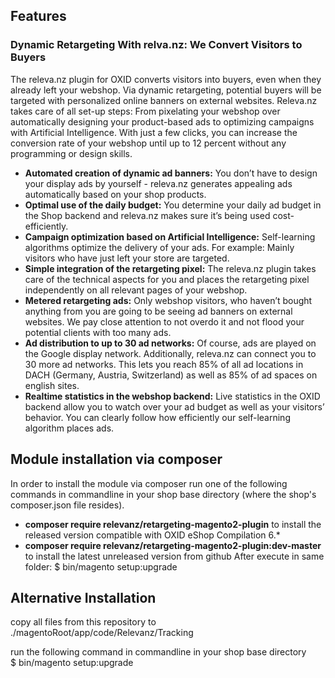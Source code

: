 ## Features

### Dynamic Retargeting With relva.nz: We Convert Visitors to Buyers

The releva.nz plugin for OXID converts visitors into buyers, even when they already left your webshop. Via dynamic retargeting, potential buyers will be targeted with personalized online banners on external websites. Releva.nz takes care of all set-up steps: From pixelating your webshop over automatically designing your product-based ads to optimizing campaigns with Artificial Intelligence. With just a few clicks, you can increase the conversion rate of your webshop until up to 12 percent without any programming or design skills.

* **Automated creation of dynamic ad banners:** You don’t have to design your display ads by yourself - releva.nz generates appealing ads automatically based on your shop products.
* **Optimal use of the daily budget:** You determine your daily ad budget in the Shop backend and releva.nz makes sure it’s being used cost-efficiently. 
* **Campaign optimization based on Artificial Intelligence:** Self-learning algorithms optimize the delivery of your ads. For example: Mainly visitors who have just left your store are targeted.
* **Simple integration of the retargeting pixel:** The releva.nz plugin takes care of the technical aspects for you and places the retargeting pixel independently on all relevant pages of your webshop.
* **Metered retargeting ads:** Only webshop visitors, who haven’t bought anything from you are going to be seeing ad banners on external websites. We pay close attention to not overdo it and not flood your potential clients with too many ads.
* **Ad distribution to up to 30 ad networks:** Of course, ads are played on the Google display network. Additionally, releva.nz can connect you to 30 more ad networks. This lets you reach 85% of all ad locations in DACH (Germany, Austria, Switzerland) as well as 85% of ad spaces on english sites. 
* **Realtime statistics in the webshop backend:** Live statistics in the OXID backend allow you to watch over your ad budget as well as your visitors’ behavior. You can clearly follow how efficiently our self-learning algorithm places ads.

## Module installation via composer

In order to install the module via composer run one of the following commands in commandline in your shop base directory 
(where the shop's composer.json file resides).
* **composer require relevanz/retargeting-magento2-plugin** to install the released version compatible with OXID eShop Compilation 6.*
* **composer require relevanz/retargeting-magento2-plugin:dev-master** to install the latest unreleased version from github
After execute in same folder:
    $ bin/magento setup:upgrade

## Alternative Installation

copy all files from this repository to ./magentoRoot/app/code/Relevanz/Tracking

run the following command in commandline in your shop base directory  
    $ bin/magento setup:upgrade
